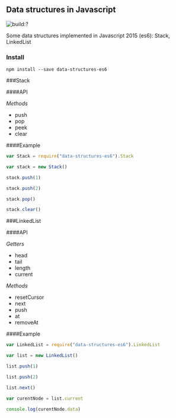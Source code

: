 ## Data structures in Javascript


![build:?](https://travis-ci.org/travis-ci/travis-web.svg?branch=master)

Some data structures implemented in Javascript 2015 (es6): Stack, LinkedList

### Install
```npm install --save data-structures-es6```

###Stack 

####API

_Methods_
- push
- pop
- peek
- clear

####Example

```javascript
var Stack = require("data-structures-es6").Stack

var stack = new Stack()

stack.push(1)

stack.push(2)

stack.pop()

stack.clear()
```

###LinkedList 

####API

_Getters_
- head
- tail
- length
- current

_Methods_
- resetCursor
- next
- push
- at
- removeAt

####Example

```javascript
var LinkedList = require("data-structures-es6").LinkedList

var list = new LinkedList()

list.push(1)

list.push(2)

list.next()

var curentNode = list.current

console.log(curentNode.data)
```
